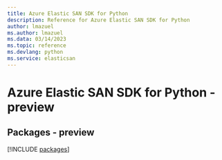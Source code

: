 ```yaml
---
title: Azure Elastic SAN SDK for Python
description: Reference for Azure Elastic SAN SDK for Python
author: lmazuel
ms.author: lmazuel
ms.data: 03/14/2023
ms.topic: reference
ms.devlang: python
ms.service: elasticsan
---
```

# Azure Elastic SAN SDK for Python - preview
## Packages - preview
[!INCLUDE [packages](elastic-san-index.md)]